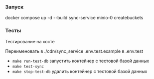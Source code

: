
### Запуск

docker compose up -d --build sync-service minio-0 createbuckets


### Тесты

Тестирование на хосте

Переименовать в ./cdn/sync_service .env.test.example в .env.test
- `make run-test-db` запустить контейнер с тестовой базой данных
- `make test-sync`
- `make stop-test-db` удалить контейнер с тестовой базой данных

